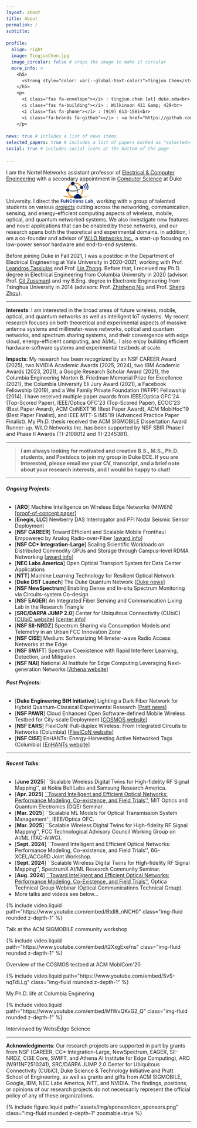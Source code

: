 ```yaml
---
layout: about
title: About
permalink: /
subtitle:

profile:
  align: right
  image: TingjunChen.jpg
  image_circular: false # crops the image to make it circular
  more_info: >
    <h5>
      <strong style="color: var(--global-text-color)">Tingjun Chen</strong>, Ph.D.
    </h5>
    <p>
      <i class="fas fa-envelope"></i> : tingjun.chen [at] duke.edu<br>
      <i class="fas fa-building"></i> : Wilkinson 411 &amp; 429<br>
      <i class="fas fa-phone"></i> : (919) 613-1581<br>
      <i class="fa-brands fa-github"></i> : <a href="https://github.com/functions-lab">FuNCtions Lab</a>
    </p>

news: true # includes a list of news items
selected_papers: true # includes a list of papers marked as "selected={true}"
social: true # includes social icons at the bottom of the page

---
```


I am the Nortel Networks assistant professor of [Electrical &amp; Computer Engineering](https://ece.duke.edu/) with a secondary appointment in [Computer Science](https://cs.duke.edu/) at Duke University. I direct the 
<a href="https://functions-lab.github.io/lab/team"><img src="../assets/img/functionslab_logo_transparent.png" width="90"></a>,
working with a group of talented students on various [projects](#ongoing-projects) cutting across the networking, communication, sensing, and energy-efficient computing aspects of wireless, mobile, optical, and quantum networked systems. We also investigate new features and novel applications that can be enabled by these networks, and our research spans both the theoretical and experimental domains. In addition, I am a co-founder and advisor of [WiLO Networks Inc.](https://www.wilonetworks.com/), a start-up focusing on low-power sensor hardware and end-to-end systems.

Before joining Duke in Fall 2021, I was a postdoc in the Department of Electrical Engineering at Yale University in 2020&ndash;2021, working with Prof. [Leandros Tassiulas](https://seas.yale.edu/faculty-research/faculty-directory/leandros-tassiulas) and Prof. [Lin Zhong](https://www.linzhong.org/). Before that, I received my Ph.D. degree in Electrical Engineering from Columbia University in 2020 (advisor: Prof. [Gil Zussman](https://wimnet.ee.columbia.edu/people/gil-zussman/)) and my B.Eng. degree in Electronic Engineering from Tsinghua University in 2014 (advisors: Prof. [Zhisheng Niu](https://network.ee.tsinghua.edu.cn/niulab/niu_zhisheng.php) and Prof. [Sheng Zhou](https://network.ee.tsinghua.edu.cn/shengzhou/)).

---

**Interests**: I am interested in the broad areas of future wireless, mobile, optical, and quantum networks as well as intelligent IoT systems. My recent research focuses on both theoretical and experimental aspects of massive antenna systems and millimeter-wave networks, optical and quantum networks, and spectrum sharing systems, and their convergence with edge cloud, energy-efficient computing, and AI/ML. I also enjoy building efficient hardware-software systems and experimental testbeds at scale.

**Impacts**: My research has been recognized by an NSF CAREER Award (2025), two NVIDIA Academic Awards (2025, 2024), two IBM Academic Awards (2023, 2021), a Google Research Scholar Award (2021), the Columbia Engineering Morton B. Friedman Memorial Prize for Excellence (2021), the Columbia University Eli Jury Award (2021), a Facebook Fellowship (2019), and a Wei Family Private Foundation (WFPF) Fellowship (2014). I have received multiple paper awards from IEEE/Optica OFC’24 (Top-Scored Paper), IEEE/Optica OFC’23 (Top-Scored Paper), ECOC’23 (Best Paper Award), ACM CoNEXT’16 (Best Paper Award), ACM MobiHoc’19 (Best Paper Finalist), and IEEE MTT-S IMS’19 (Advanced Practice Paper Finalist). My Ph.D. thesis received the ACM SIGMOBILE Dissertation Award Runner-up. WiLO Networks Inc. has been supported by NSF SBIR Phase I and Phase II Awards (TI-2108012 and TI-2345381).

---

> **I am always looking for motivated and creative B.S., M.S., Ph.D. students, and Postdocs to join my group in Duke ECE. If you are interested, please email me your CV, transcript, and a brief note about your research interests, and I would be happy to chat!**

---

###### <a name="ongoing-projects"></a>**Ongoing Projects**:
* [**ARO**] Machine Intelligence on Wireless Edge Networks (MIWEN) [[proof-of-concept paper](https://arxiv.org/abs/2504.17752)]
* [**Enegis, LLC**] Newberry DAS Interrogator and PFI Nodal Seismic Sensor Deployment
* [**NSF CAREER**] Toward Efficient and Scalable Mobile Fronthaul Empowered by Analog Radio-over-Fiber [[award info](https://www.nsf.gov/awardsearch/showAward?AWD_ID=2443137&HistoricalAwards=false)]
* [**NSF CC\* Integration-Large**] Scaling Scientific Workloads on Distributed Commodity GPUs and Storage through Campus-level RDMA Networking [[award info](https://www.nsf.gov/awardsearch/showAward?AWD_ID=2503010&HistoricalAwards=false)]
* [**NEC Labs America**] Open Optical Transport System for Data Center Applications
* [**NTT**] Machine Learning Technology for Resilient Optical Network
* [**Duke DST Launch**] The Duke Quantum Network [[Duke news](https://today.duke.edu/2024/12/research-innovation-seed-grants-total-nearly-2-million)]
* [**NSF NewSpectrum**] Enabling Dense and In-situ Spectrum Monitoring via Circuits-system Co-design
* [**NSF EAGER**] An Integrated Fiber Sensing and Communication Living Lab in the Research Triangle
* [**SRC/DARPA JUMP 2.0**] Center for Ubiquitous Connectivity (CUbiC) [[CUbiC website](https://cubic.engineering.columbia.edu/)] [[center info](https://www.src.org/program/jump2/cubic/)]
* [**NSF SII-NRDZ**] Spectrum Sharing via Consumption Models and Telemetry in an Urban FCC Innovation Zone
* [**NSF CISE**] Medium: Softwarizing Millimeter-wave Radio Access Networks at the Edge 
* [**NSF SWIFT**] Spectrum Coexistence with Rapid Interferer Learning, Detection, and Mitigation
* [**NSF NAI**] National AI Institute for Edge Computing Leveraging Next-generation Networks [[Athena website](https://athena.duke.edu/)]

###### **Past Projects**:
* [**Duke Engineering BtH Initiative**] Lighting a Dark Fiber Network for Hybrid Quantum-Classical Experimental Research [[Pratt news](https://pratt.duke.edu/news/quantum-fiber-network/)]
* [**NSF PAWR**] Cloud Enhanced Open Software-defined Mobile Wireless Testbed for City-scale Deployment [[COSMOS website](https://cosmos-lab.org/)]
* [**NSF EARS**] FlexICoN: Full-duplex Wireless: From Integrated Circuits to Networks (Columbia) [[FlexICoN website](https://flexicon.ee.columbia.edu/)]
* [**NSF CISE**] EnHANTs: Energy-Harvesting Active Networked Tags (Columbia) [[EnHANTs website](https://enhants.ee.columbia.edu/)]

---

###### **Recent Talks**:
* [**June 2025**] ``Scalable Wireless Digital Twins for High-fidelity RF Signal Mapping'', at Nokia Bell Labs and Samsung Research America.
* [**Apr. 2025**] [``Toward Intelligent and Efficient Optical Networks: Performance Modeling, Co-existence, and Field Trials''](https://oqe.nonlocally.org/event/2025-04-23%2011:00:00/0/), MIT Optics and Quantum Electronics (OQE) Seminar.
* [**Mar. 2025**] ``Scalable ML Models for Optical Transmission System Management'', IEEE/Optica OFC.
* [**Mar. 2025**] ``Scalable Wireless Digital Twins for High-fidelity RF Signal Mapping'', FCC Technological Advisory Council Working Group on AI/ML (TAC-AIWG).
* [**Sept. 2024**] ``Toward Intelligent and Efficient Optical Networks: Performance Modeling, Co-existence, and Field Trials'', 6G-XCEL/ACCoRD Joint Workshop.
* [**Sept. 2024**] ``Scalable Wireless Digital Twins for High-fidelity RF Signal Mapping'', SpectrumX AI/ML Research Community Seminar.
* [**Aug. 2024**] [``Toward Intelligent and Efficient Optical Networks: Performance Modeling, Co-Existence, and Field Trials''](https://www.optica.org/events/webinar/2024/08_august/toward_intelligent_and_efficient_optical_networks_performance_modeling_co-existence_and_field_tri/), Optica Technical Group Webinar (Optical Communications Technical Group).
* More talks and videos see below...

<div class="row">
    <div class="col-sm-3">
        {% include video.liquid path="https://www.youtube.com/embed/Btdl8_nNCH0" class="img-fluid rounded z-depth-1" %}
        <p class="caption">Talk at the ACM SIGMOBILE community workshop</p>
    </div>
    <div class="col-sm-3">
        {% include video.liquid path="https://www.youtube.com/embed/t2XxgExefns" class="img-fluid rounded z-depth-1" %}
        <p class="caption">Overview of the COSMOS testbed at ACM MobiCom'20</p>
    </div>
    <div class="col-sm-3">
        {% include video.liquid path="https://www.youtube.com/embed/SvS-nqTdLLg" class="img-fluid rounded z-depth-1" %}
        <p class="caption">My Ph.D. life at Columbia Enginering</p>
    </div>
    <div class="col-sm-3">
        {% include video.liquid path="https://www.youtube.com/embed/MfWvQKvG2_Q" class="img-fluid rounded z-depth-1" %}
        <p class="caption">Interviewed by WebsEdge Science</p>
    </div>
</div>

---

**Acknowledgments**: Our research projects are supported in part by grants from NSF (CAREER, CC\* Integration-Large, NewSpectrum, EAGER, SII-NRDZ, CISE Core, SWIFT, and Athena AI Institute for Edge Computing), ARO (W911NF2510241), SRC/DARPA JUMP 2.0 Center for Ubiquitous Connectivity (CUbiC), Duke Science &amp; Technology Initiative and Pratt School of Engineering, as well as grants and gifts from ACM SIGMOBILE, Google, IBM, NEC Labs America, NTT, and NVIDIA. The findings, positions, or opinions of our research projects do not necessarily represent the official policy of any of these organizations.

<!-- **Acknowledgments**: Our research projects are supported in part by NSF grants OAC-2503010 (CC\* Integration-Large), CNS-2443137 (CAREER), ECCS-2434131 (NewSpectrum), CNS-2330333 (EAGER), AST-2232458 (SII-NRDZ), CNS-2211944 (CISE Core), CNS-2128638 (SWIFT), and CNS-2112562 (NAI), the SRC/DARPA JUMP 2.0 program (CUbiC – Center for Ubiquitous Connectivity), an ARO a Duke Science &amp; Technology LAUNCH Grant, a Pratt Engineering Beyond the Horizon Initiative Grant, a Google Research Scholar Award, IBM Academic Awards, NVIDIA Academic Awards, NTT Research Grants, an ACM SIGMOBILE Student Community Grant, and NEC Labs America Research Gifts. The findings, positions, or opinions of our research projects do not necessarily represent the official policy of any of these organizations. -->

<div class="row">
    <div class="col-sm">
        {% include figure.liquid path="assets/img/sponsor/icon_sponsors.png" class="img-fluid rounded z-depth-1" zoomable=true %}
    </div>
</div>

---